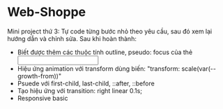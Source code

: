 # Web-Shoppe
Mini project thứ 3: Tự code từng bước nhỏ theo yêu cầu, sau đó xem lại hướng dẫn và chỉnh sửa. Sau khi hoàn thành:
  + Biết được thêm các thuộc tính outline, pseudo: focus của thẻ <input>
  + Hiệu ứng animation với transform dùng biến: "transform: scale(var(--growth-from))"
  + Psuede với first-child, last-child, ::after, ::before
  + Tạo hiệu ứng với transition: right linear 0.1s;
  + Responsive basic             
